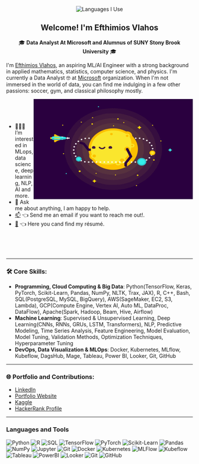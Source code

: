 <p align="center"><img width="30%" src="https://github.com/alansmathew/alansmathew/raw/master/lang.gif" alt="Languages I Use" /></p>

<h2 align="center">Welcome! I'm Efthimios Vlahos</h2>

<p align='center'>
  🎓 <strong>Data Analyst At Microsoft and Alumnus of SUNY Stony Brook University</strong> 🎓<br/>

  I'm [Efthimios Vlahos](https://efthimiosvlahos-github-io.vercel.app/), an aspiring ML/AI Engineer with a strong background in applied mathematics, statistics, computer science, and physics. I'm currently a Data Analyst 🤓 at [Microsoft](https://www.microsoft.com/en-us/) organization. When I'm not immersed in the world of data, you can find me indulging in a few other passions: soccer, gym, and classical philosophy mostly.

  <img align="right" alt="GIF" src="./assets/img/sun.gif?raw=true" width="430" height="270" />
  
<br/>
<br/>
<br/>

- 👨🏽‍💻 I’m interested in MLops, data science, deep learning, NLP, AI and more.
- 💬 Ask me about anything, I am happy to help.
- [📫](mailto:vlahos89@gmail.com) 👈 Send me an email if you want to reach me out!.
- [📝](https://efthimiosvlahos-github-io.vercel.app/about) 👈 Here you cand find my résumé.


<br/>
<br/>
<br/>
</p>


---

### 🛠 Core Skills:
- **Programming, Cloud Computing & Big Data**: Python(TensorFlow, Keras, PyTorch, Scikit-Learn, Pandas, NumPy, NLTK, Trax, JAX), R, C++, Bash, SQL(PostgreSQL, MySQL, BigQuery), AWS(SageMaker, EC2, S3, Lambda), GCP(Compute Engine, Vertex AI, Auto ML, DataProc, DataFlow), Apache(Spark, Hadoop, Beam, Hive, Airflow)
- **Machine Learning**: Supervised & Unsupervised Learning, Deep Learning(CNNs, RNNs, GRUs, LSTM, Transformers), NLP, Predictive Modeling, Time Series Analysis, Feature Engineering, Model Evaluation, Model Tuning, Validation Methods, Optimization Techniques, Hyperparameter Tuning
- **DevOps, Data Visualization & MLOps**: Docker, Kubernetes, MLflow, Kubeflow, DagsHub, Mage, Tableau, Power BI, Looker, Git, GitHub

---

### 🌐 Portfolio and Contributions:
- [LinkedIn](https://www.linkedin.com/in/efthimios-vlahos/)
- [Portfolio Website](https://efthimiosvlahos-github-lgjxbzcw7-efthimiosvlahos-projects.vercel.app/)
- [Kaggle](https://www.kaggle.com/efthimiosvlahoskitas)
- [HackerRank Profile](https://www.hackerrank.com/efthimios_vlahos)

---
### Languages and Tools
![Python](https://img.shields.io/badge/python-3670A0?style=for-the-badge&logo=python&logoColor=ffdd54)
![R](https://img.shields.io/badge/r-%23276DC3.svg?style=for-the-badge&logo=r&logoColor=white)
![SQL](https://img.shields.io/badge/SQL-4479A1.svg?style=for-the-badge&logo=sql&logoColor=white)
![TensorFlow](https://img.shields.io/badge/TensorFlow-%23FF6F00.svg?style=for-the-badge&logo=TensorFlow&logoColor=white)
![PyTorch](https://img.shields.io/badge/PyTorch-%23EE4C2C.svg?style=for-the-badge&logo=PyTorch&logoColor=white)
![Scikit-Learn](https://img.shields.io/badge/scikit_learn-%23F7931E.svg?style=for-the-badge&logo=scikit-learn&logoColor=white)
![Pandas](https://img.shields.io/badge/pandas-%23150458.svg?style=for-the-badge&logo=pandas&logoColor=white)
![NumPy](https://img.shields.io/badge/numpy-%23013243.svg?style=for-the-badge&logo=numpy&logoColor=white)
![Jupyter](https://img.shields.io/badge/Jupyter-%23F37626.svg?style=for-the-badge&logo=Jupyter&logoColor=white)
![Git](https://img.shields.io/badge/git-%23F05033.svg?style=for-the-badge&logo=git&logoColor=white)
![Docker](https://img.shields.io/badge/Docker-2496ED.svg?style=for-the-badge&logo=docker&logoColor=white)
![Kubernetes](https://img.shields.io/badge/Kubernetes-326CE5.svg?style=for-the-badge&logo=kubernetes&logoColor=white)
![MLFlow](https://img.shields.io/badge/MLFlow-0194E2.svg?style=for-the-badge&logo=mlflow&logoColor=white)
![Kubeflow](https://img.shields.io/badge/Kubeflow-00C7B7.svg?style=for-the-badge&logo=kubeflow&logoColor=white)
![Tableau](https://img.shields.io/badge/Tableau-E97627.svg?style=for-the-badge&logo=tableau&logoColor=white)
![PowerBI](https://img.shields.io/badge/PowerBI-F2C811.svg?style=for-the-badge&logo=powerbi&logoColor=white)
![Looker](https://img.shields.io/badge/Looker-4285F4.svg?style=for-the-badge&logo=looker&logoColor=white)
![Git](https://img.shields.io/badge/Git-F05033.svg?style=for-the-badge&logo=git&logoColor=white)
![GitHub](https://img.shields.io/badge/GitHub-181717.svg?style=for-the-badge&logo=github&logoColor=white)


